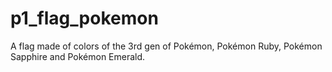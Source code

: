 # p1_flag_pokemon
A flag made of colors of the 3rd gen of Pokémon, Pokémon Ruby, Pokémon Sapphire and Pokémon Emerald.
